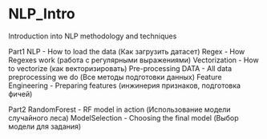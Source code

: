 # NLP_Intro
Introduction into NLP methodology and techniques

Part1
NLP - How to load the data (Как загрузить датасет)
Regex - How Regexes work (работа с регулярными выражениями)
Vectorization - How to vectorize (как векторизировать)
Pre-processing DATA - All data preprocessing we do (Все методы подготовки данных)
Feature Engineering - Preparing features (инжинерия признаков, подготовка фичей)

Part2
RandomForest - RF model in action (Использование модели случайного леса)
ModelSelection - Choosing the final model (Выбор модели для задания)
